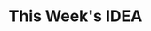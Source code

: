 ---
# This topic lives at
# https://digital.gov/topics/this-weeks-idea

slug: "this-weeks-idea"

# Topic Title
title: "This Week&#39;s IDEA"

# description — keep it short and clear
summary: "A new column to cover topics related to the 21st Century Integrated Digital Experience Act (21st Century IDEA)."


# Weight
weight: 1

# For more information on managing topics,
# see https://github.com/GSA/digitalgov.gov/wiki
---